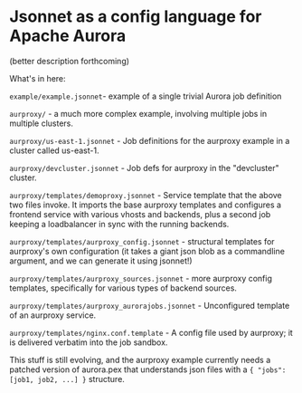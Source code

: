 # Jsonnet as a config language for Apache Aurora

(better description forthcoming)

What's in here:

`example/example.jsonnet`- example of a single trivial Aurora job definition

`aurproxy/` - a much more complex example, involving multiple jobs in multiple clusters.

`aurproxy/us-east-1.jsonnet` - Job definitions for the aurproxy example in a cluster called us-east-1.

`aurproxy/devcluster.jsonnet` - Job defs for aurproxy in the "devcluster" cluster.

`aurproxy/templates/demoproxy.jsonnet` - Service template that the above two files invoke. It imports the base aurproxy templates and configures a frontend service with various vhosts and backends, plus a second job keeping a loadbalancer in sync with the running backends.

`aurproxy/templates/aurproxy_config.jsonnet` - structural templates for aurproxy's own configuration (it takes a giant json blob as a commandline argument, and we can generate it using jsonnet!)

`aurproxy/templates/aurproxy_sources.jsonnet` - more aurproxy config templates, specifically for various types of backend sources.

`aurproxy/templates/aurproxy_aurorajobs.jsonnet` - Unconfigured template of an aurproxy service.

`aurproxy/templates/nginx.conf.template` - A config file used by aurproxy; it is delivered verbatim into the job sandbox.

This stuff is still evolving, and the aurproxy example currently needs a patched version of aurora.pex that understands json files with a `{ "jobs": [job1, job2, ...] }` structure.
